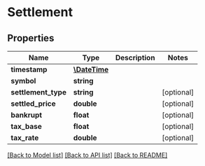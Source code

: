 # Settlement

## Properties
Name | Type | Description | Notes
------------ | ------------- | ------------- | -------------
**timestamp** | [**\DateTime**](Date.md) |  | 
**symbol** | **string** |  | 
**settlement_type** | **string** |  | [optional] 
**settled_price** | **double** |  | [optional] 
**bankrupt** | **float** |  | [optional] 
**tax_base** | **float** |  | [optional] 
**tax_rate** | **double** |  | [optional] 

[[Back to Model list]](../README.md#documentation-for-models) [[Back to API list]](../README.md#documentation-for-api-endpoints) [[Back to README]](../README.md)


